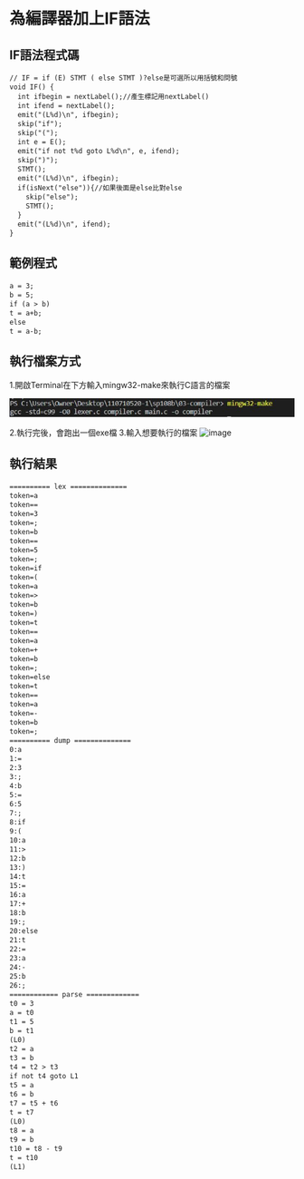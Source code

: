 # 為編譯器加上IF語法

## IF語法程式碼
```
// IF = if (E) STMT ( else STMT )?else是可選所以用括號和問號
void IF() {
  int ifbegin = nextLabel();//產生標記用nextLabel()
  int ifend = nextLabel();
  emit("(L%d)\n", ifbegin);
  skip("if");
  skip("(");
  int e = E();
  emit("if not t%d goto L%d\n", e, ifend);
  skip(")");
  STMT();
  emit("(L%d)\n", ifbegin);
  if(isNext("else")){//如果後面是else比對else
    skip("else");
    STMT();
  }
  emit("(L%d)\n", ifend);
}
```
## 範例程式
```
a = 3;
b = 5;
if (a > b)
t = a+b;
else
t = a-b;
```
## 執行檔案方式
1.開啟Terminal在下方輸入mingw32-make來執行C語言的檔案

![image](https://github.com/syuan0327/sp108b/blob/master/03-compiler/1.JPG)

2.執行完後，會跑出一個exe檔
3.輸入想要執行的檔案
![image](https://github.com/syuan0327/sp108b/blob/master/03-compiler.JPG)

## 執行結果
```
========== lex ==============
token=a
token==
token=3
token=;
token=b
token==
token=5
token=;
token=if
token=(
token=a
token=>
token=b
token=)
token=t
token==
token=a
token=+
token=b
token=;
token=else
token=t
token==
token=a
token=-
token=b
token=;
========== dump ==============
0:a
1:=
2:3
3:;
4:b
5:=
6:5
7:;
8:if
9:(
10:a
11:>
12:b
13:)
14:t
15:=
16:a
17:+
18:b
19:;
20:else
21:t
22:=
23:a
24:-
25:b
26:;
============ parse =============
t0 = 3
a = t0
t1 = 5
b = t1
(L0)
t2 = a
t3 = b
t4 = t2 > t3
if not t4 goto L1
t5 = a
t6 = b
t7 = t5 + t6
t = t7
(L0)
t8 = a
t9 = b
t10 = t8 - t9
t = t10
(L1)
```
